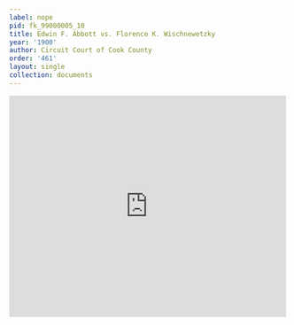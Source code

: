 ```yaml
---
label: nope
pid: fk_99000005_10
title: Edwin F. Abbott vs. Florence K. Wischnewetzky
year: '1900'
author: Circuit Court of Cook County
order: '461'
layout: single
collection: documents
---
```

<iframe src="https://northwestern.app.box.com/embed/s/vk1pki21mi8oica47iz352cgbso8cc5t?sortColumn=date&view=list" width="500" height="400" frameborder="0" allowfullscreen webkitallowfullscreen msallowfullscreen></iframe>
